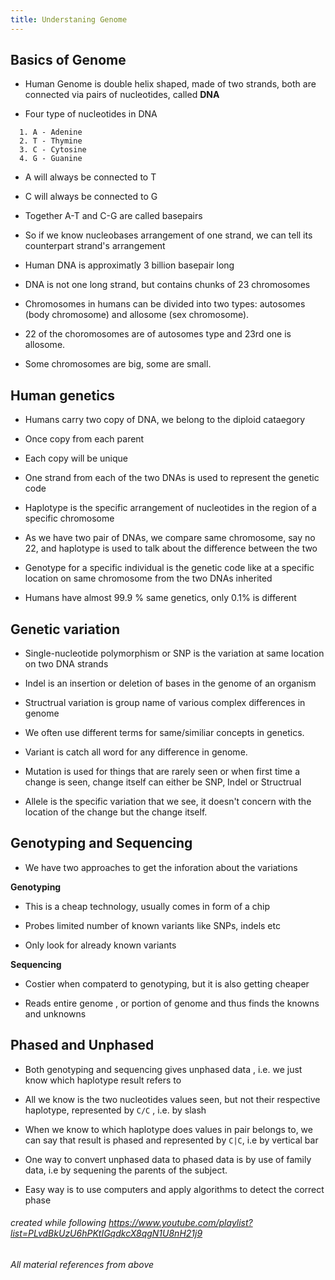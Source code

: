 ```yaml
---
title: Understaning Genome 
---
```


## Basics of Genome

- Human Genome is double helix shaped, made of two strands, both are connected via pairs of nucleotides, called **DNA**

 - Four type of nucleotides in DNA 
```
  1. A - Adenine 
  2. T - Thymine 
  3. C - Cytosine 
  4. G - Guanine 
```
- A will always be connected to T

- C will always be connected to G 

- Together A-T and C-G are called basepairs

- So if we know nucleobases arrangement of one strand, we can tell its counterpart strand's arrangement

- Human DNA is approximatly 3 billion basepair long

- DNA is not one long strand, but contains chunks of 23 chromosomes

- Chromosomes in humans can be divided into two types: autosomes (body chromosome) and allosome (sex chromosome).

- 22 of the choromosomes are of autosomes type and 23rd one is allosome.  

- Some chromosomes are big, some are small. 


## Human genetics 

- Humans carry two copy of DNA, we belong to the diploid cataegory 

- Once copy from each parent 

- Each copy will be unique

- One strand from each of the two DNAs is used to represent the genetic code 

- Haplotype is the specific arrangement of nucleotides in the region of a specific chromosome 

- As we have two pair of DNAs, we compare same chromosome, say no 22, and haplotype is used to talk about the difference between the two 
 
- Genotype for a specific individual is the genetic code like at a specific location on same chromosome from the two DNAs inherited  

- Humans have almost 99.9 % same genetics, only 0.1% is different 


## Genetic variation 

- Single-nucleotide polymorphism or SNP is the variation at same location on two DNA strands

- Indel is an insertion or deletion of bases in the genome of an organism

- Structrual variation is group name of various complex differences in genome

- We often use different terms for same/similiar concepts in genetics. 

- Variant is catch all word for any difference in genome. 

- Mutation is used for things that are rarely seen or when first time a change is seen, change itself can either be SNP, Indel or Structrual  

- Allele is the specific variation that we see, it doesn't concern with the location of the change but the change itself. 


## Genotyping and Sequencing 

 - We have two approaches to get the inforation about the variations 
 
 **Genotyping**
 
 - This is a cheap technology, usually comes in form of a chip 
 
 - Probes limited number of known variants like SNPs, indels etc
 
 - Only look for already known variants 
 
 **Sequencing**
 
 - Costier when compaterd to genotyping, but it is also getting cheaper 
 
 - Reads entire genome , or portion of genome and thus finds the knowns and unknowns 


## Phased and Unphased 

- Both genotyping and sequencing gives unphased data , i.e. we just know which haplotype result refers to 

- All we know is the two nucleotides values seen, but not their respective haplotype, represented by ```C/C``` , i.e. by slash 

- When we know to which haplotype does values in pair belongs to, we can say that result is phased and represented by ```C|C```, i.e by vertical bar

- One way to convert unphased data to phased data is by use of family data, i.e by sequening the parents of the subject.

- Easy way is to use computers and apply algorithms to detect the correct phase 


###### created while following https://www.youtube.com/playlist?list=PLvdBkUzU6hPKtIGqdkcX8qgN1U8nH21j9
###### All material references from above 
